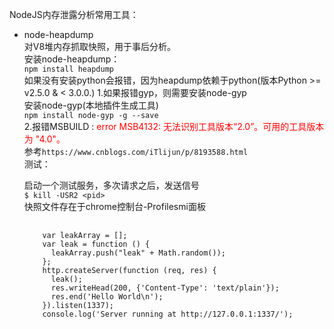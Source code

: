 NodeJS内存泄露分析常用工具：
* node-heapdump  
  对V8堆内存抓取快照，用于事后分析。<br>
  安装node-heapdump：  
  `npm install heapdump`  
  如果没有安装python会报错，因为heapdump依赖于python(版本Python >= v2.5.0 & < 3.0.0.)
  1\.如果报错gyp，则需要安装node-gyp  
  安装node-gyp(本地插件生成工具)  
  `npm install node-gyp -g --save`  
  2\.报错MSBUILD : <span style="color:red;">error MSB4132: 无法识别工具版本“2.0”。可用的工具版本为 "4.0"。</span>  
  参考`https://www.cnblogs.com/iTlijun/p/8193588.html`  
  测试：  

  启动一个测试服务，多次请求之后，发送信号  
  `$ kill -USR2 <pid>`  
  快照文件存在于chrome控制台-Profilesmi面板  
  <pre>
    <code>
      var leakArray = [];
      var leak = function () {
        leakArray.push("leak" + Math.random());
      };
      http.createServer(function (req, res) {
        leak();
        res.writeHead(200, {'Content-Type': 'text/plain'});
        res.end('Hello World\n');
      }).listen(1337);
      console.log('Server running at http://127.0.0.1:1337/'); 
    </code>
  </pre>

